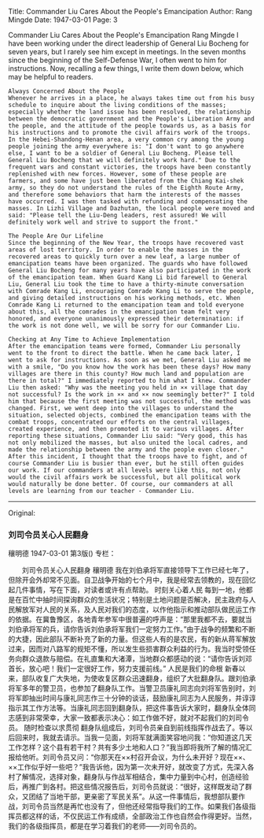 Title: Commander Liu Cares About the People's Emancipation
Author: Rang Mingde
Date: 1947-03-01
Page: 3

Commander Liu Cares About the People's Emancipation
	Rang Mingde
	I have been working under the direct leadership of General Liu Bocheng for seven years, but I rarely see him except in meetings. In the seven months since the beginning of the Self-Defense War, I often went to him for instructions. Now, recalling a few things, I write them down below, which may be helpful to readers.

	Always Concerned About the People
	Whenever he arrives in a place, he always takes time out from his busy schedule to inquire about the living conditions of the masses; especially whether the land issue has been resolved, the relationship between the democratic government and the People's Liberation Army and the people, and the attitude of the people towards us, as a basis for his instructions and to promote the civil affairs work of the troops. In the Hebei-Shandong-Henan area, a very common cry among the young people joining the army everywhere is: "I don't want to go anywhere else, I want to be a soldier of General Liu Bocheng. Please tell General Liu Bocheng that we will definitely work hard." Due to the frequent wars and constant victories, the troops have been constantly replenished with new forces. However, some of these people are farmers, and some have just been liberated from the Chiang Kai-shek army, so they do not understand the rules of the Eighth Route Army, and therefore some behaviors that harm the interests of the masses have occurred. I was then tasked with refunding and compensating the masses. In Lizhi Village and Dazhutan, the local people were moved and said: "Please tell the Liu-Deng leaders, rest assured! We will definitely work well and strive to support the front."

	The People Are Our Lifeline
	Since the beginning of the New Year, the troops have recovered vast areas of lost territory. In order to enable the masses in the recovered areas to quickly turn over a new leaf, a large number of emancipation teams have been organized. The guards who have followed General Liu Bocheng for many years have also participated in the work of the emancipation team. When Guard Kang Li bid farewell to General Liu, General Liu took the time to have a thirty-minute conversation with Comrade Kang Li, encouraging Comrade Kang Li to serve the people, and giving detailed instructions on his working methods, etc. When Comrade Kang Li returned to the emancipation team and told everyone about this, all the comrades in the emancipation team felt very honored, and everyone unanimously expressed their determination: if the work is not done well, we will be sorry for our Commander Liu.

	Checking at Any Time to Achieve Implementation
	After the emancipation teams were formed, Commander Liu personally went to the front to direct the battle. When he came back later, I went to ask for instructions. As soon as we met, General Liu asked me with a smile, "Do you know how the work has been these days? How many villages are there in this county? How much land and population are there in total?" I immediately reported to him what I knew. Commander Liu then asked: "Why was the meeting you held in ×× village that day not successful? Is the work in ×× and ×× now seemingly better?" I told him that because the first meeting was not successful, the method was changed. First, we went deep into the villages to understand the situation, selected objects, combined the emancipation teams with the combat troops, concentrated our efforts on the central villages, created experience, and then promoted it to various villages. After reporting these situations, Commander Liu said: "Very good, this has not only mobilized the masses, but also united the local cadres, and made the relationship between the army and the people even closer." After this incident, I thought that the troops have to fight, and of course Commander Liu is busier than ever, but he still often guides our work. If our commanders at all levels were like this, not only would the civil affairs work be successful, but all political work would naturally be done better. Of course, our commanders at all levels are learning from our teacher - Commander Liu.



<hr /> 

Original: 


### 刘司令员关心人民翻身
穰明德
1947-03-01
第3版()
专栏：

　　刘司令员关心人民翻身
    穰明德
    我在刘伯承将军直接领导下工作已经七年了，但除开会外却常不见面。自卫战争开始的七个月中，我是经常去领教的，现在回忆起几件事情，写在下面，对读者或许有点帮助。
    时刻关心着人民
    每到一地，他都是在百忙中抽时间探询群众的生活状况；特别是土地问题是否解决，民主政府与人民解放军对人民的关系，及人民对我们的态度，以作他指示和推动部队做民运工作的依据。在冀鲁豫区，各地青年参军中很普遍的呼声是：“那里我都不去，要就当刘伯承将军的兵，请你告诉刘伯承将军我们一定努力工作。”由于战争的频繁和不断的大捷，因此部队不断补充了新的力量。但这些人有的是农民，有的新从蒋军解放过来，因而对八路军的规矩不懂，所以发生些损害群众利益的行为。我当时受领任务向群众退款与赔偿。在礼直集和大渚潭，当地群众都感动的说：“请你告诉刘邓首长，放心吧！我们一定很好工作，努力支援前线。”
    人民是我们的命根
    新春以来，部队收复广大失地，为使收复区群众迅速翻身，组织了大批翻身队。跟刘伯承将军多年的警卫员，也参加了翻身队工作。当警卫员康礼同志向刘将军告别时，刘将军即抽出时间与康礼同志作三十分钟的谈话，鼓励康礼同志为人民服务，并谆谆指示其工作方法等。当康礼同志回到翻身队，把这件事告诉大家时，翻身队全体同志感到非常荣幸，大家一致都表示决心：如工作做不好，就对不起我们的刘司令员。
    随时检查以求贯彻
    翻身队组成后，刘司令员亲自到前线指挥作战去了。等以后回来时，我就去请示。当我一见面，刘将军就满面笑容地问我：“你知道这几天工作怎样？这个县有若干村？共有多少土地和人口？”我当即将我所了解的情况汇报给他听。刘司令员又问：“你那天在××村召开会议，为什么未开好？现在××、××工作似乎好一些吧？”我告诉他，因为第一次未开好，就改变了方式，先深入各村了解情况，选择对象，翻身队与作战军相结合，集中力量到中心村，创造经验后，再推广到各村。把这些情况报告后，刘司令员就说：“很好，这样既发动了群众，又团结了当地干部，更亲密了军民关系”。从这一件事情后，我想部队要作战，刘司令员当然是再忙也没有了，但他还经常指导我们的工作。如果我们各级指挥员都这样的话，不仅民运工作有成绩，全部政治工作也自然会作得更好。当然，我们的各级指挥员，都是在学习着我们的老师——刘司令员的。
